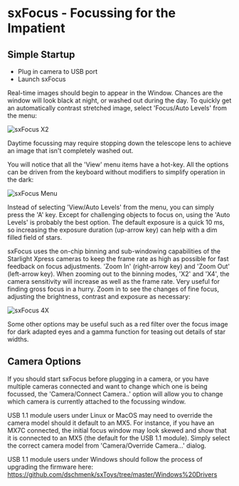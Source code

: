 # sxFocus - Focussing for the Impatient

## Simple Startup

- Plug in camera to USB port
- Launch sxFocus

Real-time images should begin to appear in the Window. Chances are the window will look black at night, or washed out during the day. To quickly get an automatically contrast stretched image, select 'Focus/Auto Levels' from the menu:

![sxFocus X2](https://github.com/dschmenk/sxToys/blob/master/images/sxfocus-x2.png)

Daytime focussing may require stopping down the telescope lens to achieve an image that isn't completely washed out.

You will notice that all the 'View' menu items have a hot-key. All the options can be driven from the keyboard without modifiers to simplify operation in the dark:

![sxFocus Menu](https://github.com/dschmenk/sxToys/blob/master/images/sxfocus-menu.png)

Instead of selecting 'View/Auto Levels' from the menu, you can simply press the 'A' key. Except for challenging objects to focus on, using the 'Auto Levels' is probably the best option. The default exposure is a quick 10 ms, so increasing the exposure duration (up-arrow key) can help with a dim filled field of stars.

sxFocus uses the on-chip binning and sub-windowing capabilities of the Starlight Xpress cameras to keep the frame rate as high as possible for fast feedback on focus adjustments. 'Zoom In' (right-arrow key) and 'Zoom Out' (left-arrow key). When zooming out to the binning modes, 'X2' and 'X4', the camera sensitivity will increase as well as the frame rate. Very useful for finding gross focus in a hurry. Zoom in to see the changes of fine focus, adjusting the brightness, contrast and exposure as necessary:

![sxFocus 4X](https://github.com/dschmenk/sxToys/blob/master/images/sxfocus-4x.png)

Some other options may be useful such as a red filter over the focus image for dark adapted eyes and a gamma function for teasing out details of star widths.

## Camera Options

If you should start sxFocus before plugging in a camera, or you have multiple cameras connected and want to change which one is being focussed, the 'Camera/Connect Camera..' option will allow you to change which camera is currently attached to the focussing window.

USB 1.1 module users under Linux or MacOS may need to override the camera model should it default to an MX5. For instance, if you have an MX7C connected, the initial focus window may look skewed and show that it is connected to an MX5 (the default for the USB 1.1 module). Simply select the correct camera model from 'Camera/Override Camera...' dialog.

USB 1.1 module users under Windows should follow the process of upgrading the firmware here: https://github.com/dschmenk/sxToys/tree/master/Windows%20Drivers
